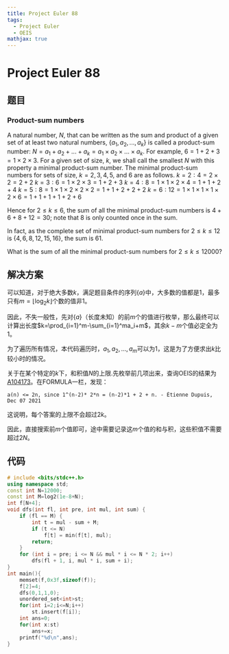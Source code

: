 ```yaml
---
title: Project Euler 88
tags:
  - Project Euler
  - OEIS
mathjax: true
---
```

<escape><!-- more --></escape>

# Project Euler 88

## 题目

### Product-sum numbers

A natural number, $N$, that can be written as the sum and product of a given set of at least two natural numbers, $\{a_1, a_2, ... , a_k\}$ is called a product-sum number: $N = a_1 + a_2 + ... + a_k = a_1 \times a_2 \times ... \times a_k$.
For example, $6 = 1 + 2 + 3 = 1 \times 2 \times 3$.
For a given set of size, $k$, we shall call the smallest $N$ with this property a minimal product-sum number. The minimal product-sum numbers for sets of size, $k = 2, 3, 4, 5$, and $6$ are as follows.
$k=2:4=2 \times 2 = 2 + 2$
$k=3:6=1 \times 2 \times 3 = 1 + 2 + 3$
$k=4:8=1 \times 1 \times 2 \times 4 = 1 + 1 + 2 + 4$
$k=5:8=1 \times 1 \times 2 \times 2 \times 2  = 1 + 1 + 2 + 2 + 2$
$k=6:12=1 \times 1 \times 1 \times 1 \times 2 \times 6 = 1 + 1 + 1 + 1 + 2 + 6$

Hence for $2\leq k\leq 6$, the sum of all the minimal product-sum numbers is $4+6+8+12=30;$ note that $8$ is only counted once in the sum.

In fact, as the complete set of minimal product-sum numbers for $2\leq k\leq 12$ is $\{4, 6, 8, 12, 15, 16\}$, the sum is $61$.

What is the sum of all the minimal product-sum numbers for $2\leq k\leq12000$?

## 解决方案

可以知道，对于绝大多数$k$，满足题目条件的序列$\{a\}$中，大多数的值都是$1$，最多只有$m=\lfloor\log_2k\rfloor$个数的值非$1$。

因此，不失一般性，先对$\{a\}$（长度未知）的前$m$个的值进行枚举，那么最终可以计算出长度$k=\prod_{i=1}^m-\sum_{i=1}^ma_i+m$，其余$k-m$个值必定全为$1$。

为了遍历所有情况，本代码遍历时，$a_1,a_2,...,a_m$可以为$1$，这是为了方便求出$k$比较小时的情况。

关于在某个特定的$k$下，和积值$N$的上限.先枚举前几项出来，查询OEIS的结果为[A104173](https://oeis.org/A104173)。在FORMULA一栏，发现：

```
a(n) <= 2n, since 1^(n-2)* 2*n = (n-2)*1 + 2 + n. - Étienne Dupuis, Dec 07 2021
```

这说明，每个答案的上限不会超过$2k$。

因此，直接搜索前$m$个值即可，途中需要记录这$m$个值的和与积，这些积值不需要超过$2N$。

## 代码

```C++
# include <bits/stdc++.h>
using namespace std;
const int N=12000;
const int M=log2(1e-8+N);
int f[N+4];
void dfs(int fl, int pre, int mul, int sum) {
    if (fl == M) {
        int t = mul - sum + M;
        if (t <= N)
            f[t] = min(f[t], mul);
        return;
    }
    for (int i = pre; i <= N && mul * i <= N * 2; i++)
        dfs(fl + 1, i, mul * i, sum + i);
}
int main(){
    memset(f,0x3f,sizeof(f));
    f[2]=4;
    dfs(0,1,1,0);
    unordered_set<int>st;
    for(int i=2;i<=N;i++)
        st.insert(f[i]);
    int ans=0;
    for(int x:st)
        ans+=x;
    printf("%d\n",ans);
}

```
